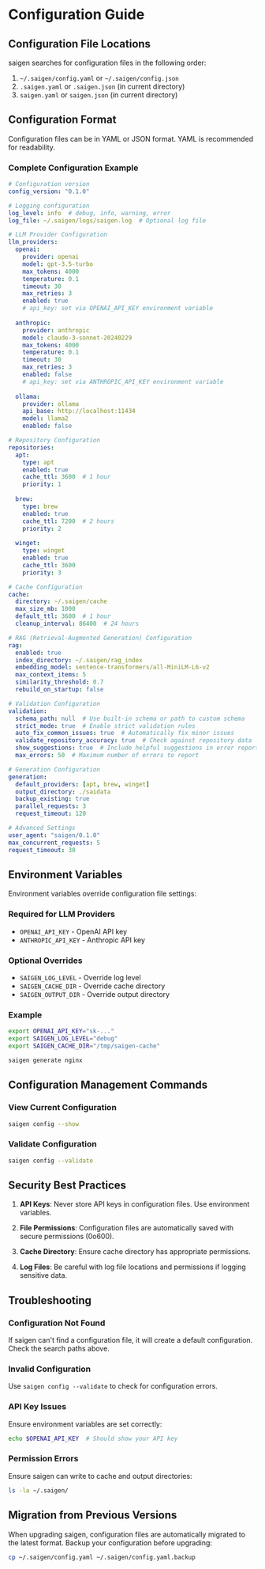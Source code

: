# Configuration Guide

## Configuration File Locations

saigen searches for configuration files in the following order:

1. `~/.saigen/config.yaml` or `~/.saigen/config.json`
2. `.saigen.yaml` or `.saigen.json` (in current directory)
3. `saigen.yaml` or `saigen.json` (in current directory)

## Configuration Format

Configuration files can be in YAML or JSON format. YAML is recommended for readability.

### Complete Configuration Example

```yaml
# Configuration version
config_version: "0.1.0"

# Logging configuration
log_level: info  # debug, info, warning, error
log_file: ~/.saigen/logs/saigen.log  # Optional log file

# LLM Provider Configuration
llm_providers:
  openai:
    provider: openai
    model: gpt-3.5-turbo
    max_tokens: 4000
    temperature: 0.1
    timeout: 30
    max_retries: 3
    enabled: true
    # api_key: set via OPENAI_API_KEY environment variable
  
  anthropic:
    provider: anthropic
    model: claude-3-sonnet-20240229
    max_tokens: 4000
    temperature: 0.1
    timeout: 30
    max_retries: 3
    enabled: false
    # api_key: set via ANTHROPIC_API_KEY environment variable
  
  ollama:
    provider: ollama
    api_base: http://localhost:11434
    model: llama2
    enabled: false

# Repository Configuration
repositories:
  apt:
    type: apt
    enabled: true
    cache_ttl: 3600  # 1 hour
    priority: 1
  
  brew:
    type: brew
    enabled: true
    cache_ttl: 7200  # 2 hours
    priority: 2
  
  winget:
    type: winget
    enabled: true
    cache_ttl: 3600
    priority: 3

# Cache Configuration
cache:
  directory: ~/.saigen/cache
  max_size_mb: 1000
  default_ttl: 3600  # 1 hour
  cleanup_interval: 86400  # 24 hours

# RAG (Retrieval-Augmented Generation) Configuration
rag:
  enabled: true
  index_directory: ~/.saigen/rag_index
  embedding_model: sentence-transformers/all-MiniLM-L6-v2
  max_context_items: 5
  similarity_threshold: 0.7
  rebuild_on_startup: false

# Validation Configuration
validation:
  schema_path: null  # Use built-in schema or path to custom schema
  strict_mode: true  # Enable strict validation rules
  auto_fix_common_issues: true  # Automatically fix minor issues
  validate_repository_accuracy: true  # Check against repository data
  show_suggestions: true  # Include helpful suggestions in error reports
  max_errors: 50  # Maximum number of errors to report

# Generation Configuration
generation:
  default_providers: [apt, brew, winget]
  output_directory: ./saidata
  backup_existing: true
  parallel_requests: 3
  request_timeout: 120

# Advanced Settings
user_agent: "saigen/0.1.0"
max_concurrent_requests: 5
request_timeout: 30
```

## Environment Variables

Environment variables override configuration file settings:

### Required for LLM Providers
- `OPENAI_API_KEY` - OpenAI API key
- `ANTHROPIC_API_KEY` - Anthropic API key

### Optional Overrides
- `SAIGEN_LOG_LEVEL` - Override log level
- `SAIGEN_CACHE_DIR` - Override cache directory
- `SAIGEN_OUTPUT_DIR` - Override output directory

### Example
```bash
export OPENAI_API_KEY="sk-..."
export SAIGEN_LOG_LEVEL="debug"
export SAIGEN_CACHE_DIR="/tmp/saigen-cache"

saigen generate nginx
```

## Configuration Management Commands

### View Current Configuration
```bash
saigen config --show
```

### Validate Configuration
```bash
saigen config --validate
```

## Security Best Practices

1. **API Keys**: Never store API keys in configuration files. Use environment variables.

2. **File Permissions**: Configuration files are automatically saved with secure permissions (0o600).

3. **Cache Directory**: Ensure cache directory has appropriate permissions.

4. **Log Files**: Be careful with log file locations and permissions if logging sensitive data.

## Troubleshooting

### Configuration Not Found
If saigen can't find a configuration file, it will create a default configuration. Check the search paths above.

### Invalid Configuration
Use `saigen config --validate` to check for configuration errors.

### API Key Issues
Ensure environment variables are set correctly:
```bash
echo $OPENAI_API_KEY  # Should show your API key
```

### Permission Errors
Ensure saigen can write to cache and output directories:
```bash
ls -la ~/.saigen/
```

## Migration from Previous Versions

When upgrading saigen, configuration files are automatically migrated to the latest format. Backup your configuration before upgrading:

```bash
cp ~/.saigen/config.yaml ~/.saigen/config.yaml.backup
```